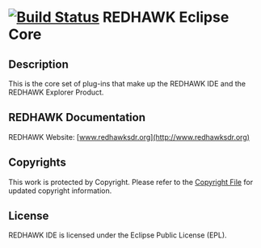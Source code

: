 [![Build Status](https://travis-ci.org/Axios-Engineering/gov.redhawk.core.svg?branch=develop-2.0)](https://travis-ci.org/Axios-Engineering/gov.redhawk.core)
REDHAWK Eclipse Core
====================

## Description

This is the core set of plug-ins that make up the REDHAWK IDE and the REDHAWK Explorer Product. 
 
## REDHAWK Documentation

REDHAWK Website: [www.redhawksdr.org](http://www.redhawksdr.org)

## Copyrights

This work is protected by Copyright. Please refer to the [Copyright File](COPYRIGHT) for updated copyright information.

## License

REDHAWK IDE is licensed under the Eclipse Public License (EPL).
